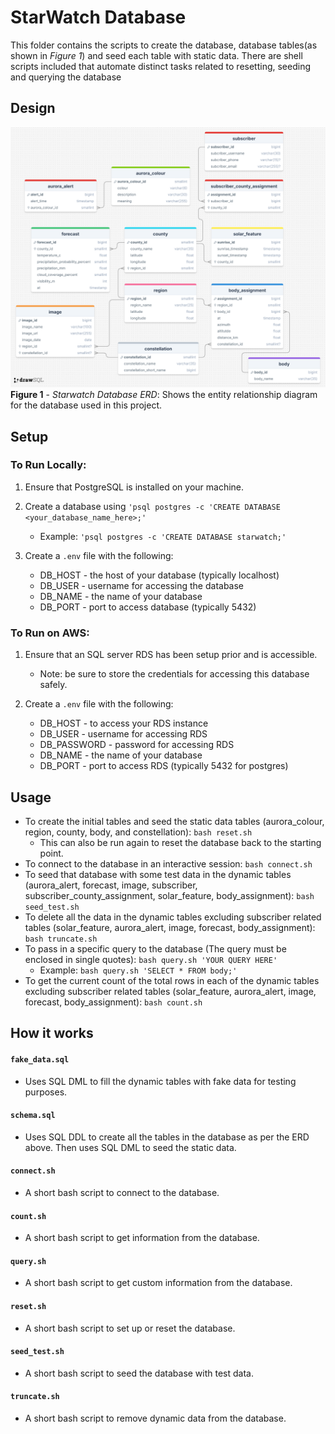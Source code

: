 # StarWatch Database
This folder contains the scripts to create the database, database tables(as shown in _Figure 1_) and seed each table with static data. There are shell scripts included that automate distinct tasks related to resetting, seeding and querying the database

## Design
![ERD](../assets/ERD_starwatch.png)
__Figure 1__ - _Starwatch Database ERD_: Shows the entity relationship diagram for the database used in this project.

## Setup
### To Run Locally:
1. Ensure that PostgreSQL is installed on your machine.

2. Create a database using ```'psql postgres -c 'CREATE DATABASE <your_database_name_here>;'```
    - Example: `'psql postgres -c 'CREATE DATABASE starwatch;'`

3. Create a `.env` file with the following:
    - DB_HOST - the host of your database (typically localhost)
    - DB_USER - username for accessing the database
    - DB_NAME - the name of your database
    - DB_PORT - port to access database (typically 5432)

### To Run on AWS:
1. Ensure that an SQL server RDS has been setup prior and is accessible.
    - Note: be sure to store the credentials for accessing this database safely.

2. Create a `.env` file with the following:
    - DB_HOST - to access your RDS instance
    - DB_USER - username for accessing RDS
    - DB_PASSWORD - password for accessing RDS
    - DB_NAME - the name of your database
    - DB_PORT - port to access RDS (typically 5432 for postgres)

## Usage
- To create the initial tables and seed the static data tables (aurora_colour, region, county, body, and constellation):
```bash reset.sh```
    - This can also be run again to reset the database back to the starting point.
- To connect to the database in an interactive session:
```bash connect.sh```
- To seed that database with some test data in the dynamic tables (aurora_alert, forecast, image, subscriber, subscriber_county_assignment, solar_feature, body_assignment):
```bash seed_test.sh```
- To delete all the data in the dynamic tables excluding subscriber related tables (solar_feature, aurora_alert, image, forecast, body_assignment):
```bash truncate.sh```
- To pass in a specific query to the database (The query must be enclosed in single quotes):
```bash query.sh 'YOUR QUERY HERE'```
    - Example: `bash query.sh 'SELECT * FROM body;'`
- To get the current count of the total rows in each of the dynamic tables excluding subscriber related tables (solar_feature, aurora_alert, image, forecast, body_assignment):
```bash count.sh```

## How it works
#### `fake_data.sql`
- Uses SQL DML to fill the dynamic tables with fake data for testing purposes.
#### `schema.sql`
- Uses SQL DDL to create all the tables in the database as per the ERD above. Then uses SQL DML to seed the static data.
#### `connect.sh`
- A short bash script to connect to the database.
#### `count.sh`
- A short bash script to get information from the database.
#### `query.sh`
- A short bash script to get custom information from the database.
#### `reset.sh`
- A short bash script to set up or reset the database.
#### `seed_test.sh`
- A short bash script to seed the database with test data.
#### `truncate.sh`
- A short bash script to remove dynamic data from the database.